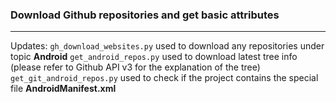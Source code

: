 ### Download Github repositories and get basic attributes
----
Updates:
```gh_download_websites.py``` used to download any repositories under topic **Android**
```get_android_repos.py``` used to download latest tree info (please refer to Github API v3 for the explanation of the tree)
```get_git_android_repos.py``` used to check if the project contains the special file **AndroidManifest.xml** 
<!--* Just by executing ```python gh_download.py``` to down repositories from Github under topic **android**.
* **Notice**
1. Execute the python script with python 3+.
2. The code downloads topic android from date **2020-02-01** to **2020-03-01**.
3. In order to avoid the access limit from github, I added anthorization token generated from github. Replace the token in the variable ```git_https_headers``` with your proprietary token.
4. The code uses **[chromedriver](https://chromedriver.chromium.org/)** to get the repository list. Replace the chromedriver location in the variable ```chromedriver```. 
5. The file named github_repo.csv generated under the same folder, it contains attributes of the downloaded repositories. One row for a repository. The attributes are: ```data_source	entry	num_commits	num_branches	num_packages	num_releases	num_stars	create_time	update_time	push_time	num_contributors	package_name	has_test	has_kotlin	email_address``` -->
